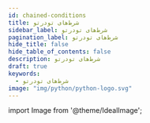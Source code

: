 ```yaml
---
id: chained-conditions
title: شرط‌های تودرتو
sidebar_label: شرط‌های تودرتو
pagination_label: شرط‌های تودرتو
hide_title: false
hide_table_of_contents: false
description: شرط‌های تودرتو
draft: true
keywords:
  - شرط‌های تودرتو
image: "img/python/python-logo.svg"
---
```


import Image from '@theme/IdealImage';
